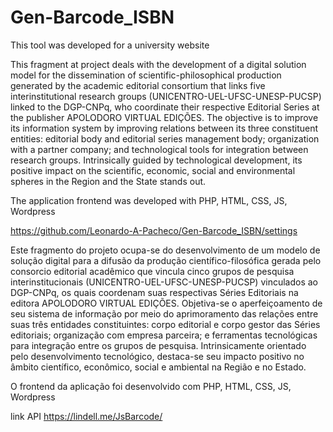# Gen-Barcode_ISBN

This tool was developed for a university website

This fragment at project deals with the development of a digital solution model for the dissemination of scientific-philosophical production generated by the academic editorial consortium that links five interinstitutional research groups (UNICENTRO-UEL-UFSC-UNESP-PUCSP) linked to the DGP-CNPq, who coordinate their respective Editorial Series at the publisher APOLODORO VIRTUAL EDIÇÕES. The objective is to improve its information system by improving relations between its three constituent entities: editorial body and editorial series management body; organization with a partner company; and technological tools for integration between research groups. Intrinsically guided by technological development, its positive impact on the scientific, economic, social and environmental spheres in the Region and the State stands out.

The application frontend was developed with PHP, HTML, CSS, JS, Wordpress

https://github.com/Leonardo-A-Pacheco/Gen-Barcode_ISBN/settings

Este fragmento do projeto ocupa-se do desenvolvimento de um modelo de solução digital para a difusão da produção científico-filosófica gerada pelo consorcio editorial acadêmico que vincula cinco grupos de pesquisa interinstitucionais (UNICENTRO-UEL-UFSC-UNESP-PUCSP) vinculados ao DGP-CNPq, os quais coordenam suas respectivas Séries Editoriais na editora APOLODORO VIRTUAL EDIÇÕES. Objetiva-se o aperfeiçoamento de seu sistema de informação por meio do aprimoramento das relações entre suas três entidades constituintes: corpo editorial e corpo gestor das Séries editoriais; organização com empresa parceira; e ferramentas tecnológicas para integração entre os grupos de pesquisa. Intrinsicamente orientado pelo desenvolvimento tecnológico, destaca-se seu impacto positivo no âmbito científico, econômico, social e ambiental na Região e no Estado.

O frontend da aplicação foi desenvolvido com PHP, HTML, CSS, JS, Wordpress

link API
https://lindell.me/JsBarcode/


